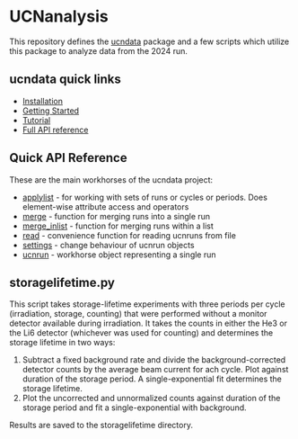 # UCNanalysis

This repository defines the [ucndata] package and a few scripts which utilize this package to analyze data from the 2024 run.

## ucndata quick links

* [Installation](ucndata/tutorials/installation.md)
* [Getting Started](ucndata/tutorials/gettingstarted.md)
* [Tutorial](ucndata/tutorials/index.md)
* [Full API reference](ucndata/docs/README.md)

## Quick API Reference

These are the main workhorses of the ucndata project:

* [applylist](ucndata/docs/applylist.md) - for working with sets of runs or cycles or periods. Does element-wise attribute access and operators
* [merge](ucndata/docs/merge.md#merge) - function for merging runs into a single run
* [merge_inlist](ucndata/docs/merge.md#merge_inlist) - function for merging runs within a list
* [read](ucndata/docs/read.md) - convenience function for reading ucnruns from file
* [settings](ucndata/docs/settings.md) - change behaviour of ucnrun objects
* [ucnrun](ucndata/docs/ucnrun.md) - workhorse object representing a single run



## storagelifetime.py

This script takes storage-lifetime experiments with three periods per cycle (irradiation, storage, counting) that were performed without a monitor detector available during irradiation.
It takes the counts in either the He3 or the Li6 detector (whichever was used for counting) and determines the storage lifetime in two ways:
1. Subtract a fixed background rate and divide the background-corrected detector counts by the average beam current for ach cycle. Plot against duration of the storage period. A single-exponential fit determines the storage lifetime.
2. Plot the uncorrected and unnormalized counts against duration of the storage period and fit a single-exponential with background.

Results are saved to the storagelifetime directory.

[ucndata]: ucndata/README.md